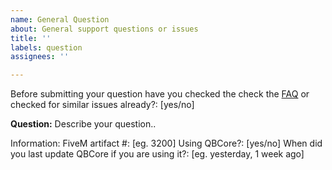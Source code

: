 ```yaml
---
name: General Question
about: General support questions or issues
title: ''
labels: question
assignees: ''

---
```


Before submitting your question have you checked the check the [FAQ](https://github.com/Manshy0/zdiscord/wiki) or checked for similar issues already?: [yes/no]

**Question:**
Describe your question..

Information:
FiveM artifact #: [eg. 3200]
Using QBCore?: [yes/no]
When did you last update QBCore if you are using it?: [eg. yesterday, 1 week ago]
